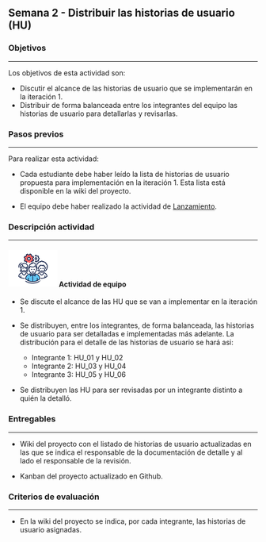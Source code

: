 ## Semana 2 - Distribuir las historias de usuario (HU)

### Objetivos

---

Los objetivos de esta actividad son:

- Discutir el alcance de las historias de usuario que se implementarán en la iteración 1.
- Distribuir de forma balanceada entre los integrantes del equipo las historias de usuario para detallarlas y revisarlas.

### Pasos previos

---

Para realizar esta actividad:

- Cada estudiante debe haber leído la lista de historias de usuario propuesta para implementación en la iteración 1. Esta lista está disponible en la wiki del proyecto.

- El equipo debe haber realizado la actividad de [Lanzamiento](https://ticsw.github.io/mt1_guias_proyecto/semanas/semana1/s1_lanzamiento).

### Descripción actividad

---

#### ![](./../../assets/images/grupo.png) Actividad de equipo

- Se discute el alcance de las HU que se van a implementar en la iteración 1.

- Se distribuyen, entre los integrantes, de forma balanceada, las historias de usuario para ser detalladas e implementadas más adelante. La distribución para el detalle de las historias de usuario se hará asi:

  - Integrante 1: HU_01 y HU_02
  - Integrante 2: HU_03 y HU_04
  - Integrante 3: HU_05 y HU_06

- Se distribuyen las HU para ser revisadas por un integrante distinto a quién la detalló.

### Entregables

---

- Wiki del proyecto con el listado de historias de usuario actualizadas en las que se indica
  el responsable de la documentación de detalle y al lado el responsable de la revisión.

- Kanban del proyecto actualizado en Github.

### Criterios de evaluación

---

- En la wiki del proyecto se indica, por cada integrante, las historias de usuario asignadas.
